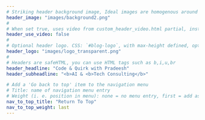 ```yaml
---
# Striking header background image, Ideal images are homogenous around the centre and contrasting to the text. Non-ideal images can use `title_guard`
header_image: "images/background2.png"
#
# When set true, uses video from custom_header_video.html partial, instead of header_image
header_use_video: false
#
# Optional header logo. CSS: `#blog-logo`, with max-height defined, optimize to prevent scaling
header_logo: "images/logo_transparent.png"
#
# Headers are safeHTML, you can use HTML tags such as b,i,u,br
header_headline: "Code & Quirk with Pradeesh"
header_subheadline: "<b>AI & <b>Tech Consulting</b>"

# Add a 'Go back to top' item to the navigation menu
# Title: name of navigation menu entry
# Weight (i. e. position in menu): none = no menu entry, first = add as first entry, last = ad as last entry
nav_to_top_title: "Return To Top"
nav_to_top_weight: last
---
```

